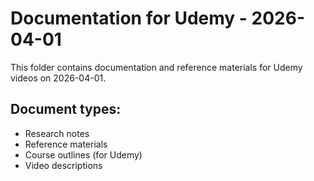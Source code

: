 # Documentation for Udemy - 2026-04-01

This folder contains documentation and reference materials for Udemy videos on 2026-04-01.

## Document types:
- Research notes
- Reference materials
- Course outlines (for Udemy)
- Video descriptions
